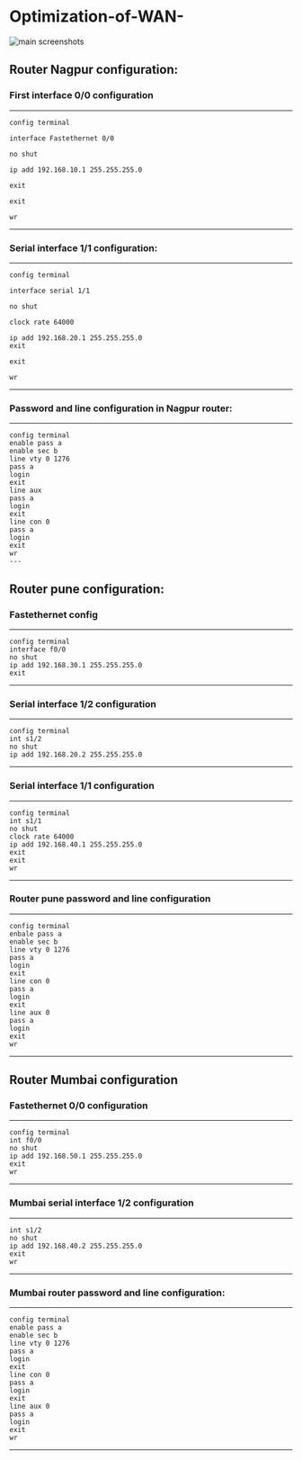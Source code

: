 # Optimization-of-WAN-


![main screenshots](https://user-images.githubusercontent.com/43333447/50071490-c8f11900-0186-11e9-9160-430bb62ea1a7.png)

## Router Nagpur configuration:

### First interface 0/0 configuration

---

    config terminal

    interface Fastethernet 0/0

    no shut

    ip add 192.168.10.1 255.255.255.0

    exit

    exit

    wr 

---

### Serial interface 1/1 configuration:
---
    config terminal
  
    interface serial 1/1
   
    no shut 
   
    clock rate 64000
   
    ip add 192.168.20.1 255.255.255.0
    exit 
    
    exit 
    
    wr
    
   ---
   ### Password and line configuration in Nagpur router:
   ---
    config terminal 
    enable pass a
    enable sec b 
    line vty 0 1276
    pass a
    login
    exit 
    line aux 
    pass a
    login
    exit 
    line con 0 
    pass a
    login
    exit
    wr
    ---
  
   ## Router pune configuration:
 ### Fastethernet config
 ---
    config terminal
    interface f0/0
    no shut 
    ip add 192.168.30.1 255.255.255.0
    exit 
 ---
 
### Serial interface 1/2 configuration 

 ---
 
    config terminal 
    int s1/2
    no shut 
    ip add 192.168.20.2 255.255.255.0
   
---
    
### Serial interface 1/1 configuration
---
    config terminal
    int s1/1
    no shut
    clock rate 64000
    ip add 192.168.40.1 255.255.255.0
    exit 
    exit 
    wr
---
### Router pune password and line configuration 
---
    config terminal
    enbale pass a
    enable sec b
    line vty 0 1276
    pass a
    login
    exit 
    line con 0 
    pass a
    login
    exit 
    line aux 0 
    pass a
    login
    exit 
    wr 
---
## Router Mumbai configuration 

### Fastethernet 0/0 configuration
---

    config terminal
    int f0/0
    no shut 
    ip add 192.168.50.1 255.255.255.0
    exit 
    wr
 ---   
### Mumbai serial interface 1/2 configuration 
---
    int s1/2
    no shut 
    ip add 192.168.40.2 255.255.255.0
    exit  
    wr
---
### Mumbai router password and line configuration:
---
    config terminal 
    enable pass a
    enable sec b 
    line vty 0 1276
    pass a
    login
    exit 
    line con 0 
    pass a
    login
    exit 
    line aux 0 
    pass a
    login
    exit 
    wr
---
   
   
   
   
